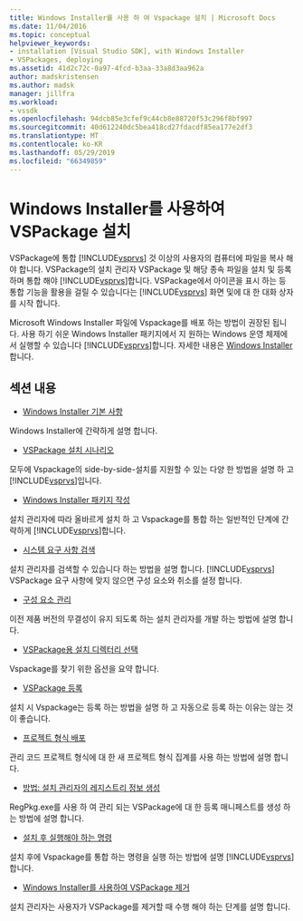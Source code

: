 ```yaml
---
title: Windows Installer를 사용 하 여 Vspackage 설치 | Microsoft Docs
ms.date: 11/04/2016
ms.topic: conceptual
helpviewer_keywords:
- installation [Visual Studio SDK], with Windows Installer
- VSPackages, deploying
ms.assetid: 41d2c72c-0a97-4fcd-b3aa-33a8d3aa962a
author: madskristensen
ms.author: madsk
manager: jillfra
ms.workload:
- vssdk
ms.openlocfilehash: 94dcb85e3cfef9c44cb8e88720f53c296f8bf997
ms.sourcegitcommit: 40d612240dc5bea418cd27fdacdf85ea177e2df3
ms.translationtype: MT
ms.contentlocale: ko-KR
ms.lasthandoff: 05/29/2019
ms.locfileid: "66349859"
---
```

# <a name="installing-vspackages-with-windows-installer"></a>Windows Installer를 사용하여 VSPackage 설치
VSPackage에 통합 [!INCLUDE[vsprvs](../../code-quality/includes/vsprvs_md.md)] 것 이상의 사용자의 컴퓨터에 파일을 복사 해야 합니다. VSPackage의 설치 관리자 VSPackage 및 해당 종속 파일을 설치 및 등록 하며 통합 해야 [!INCLUDE[vsprvs](../../code-quality/includes/vsprvs_md.md)]합니다. VSPackage에서 아이콘을 표시 하는 등 통합 기능을 활용을 걸릴 수 있습니다는 [!INCLUDE[vsprvs](../../code-quality/includes/vsprvs_md.md)] 화면 및에 대 한 대화 상자를 시작 합니다.

 Microsoft Windows Installer 파일에 Vspackage를 배포 하는 방법이 권장된 됩니다. 사용 하기 쉬운 Windows Installer 패키지에서 지 원하는 Windows 운영 체제에서 실행할 수 있습니다 [!INCLUDE[vsprvs](../../code-quality/includes/vsprvs_md.md)]합니다. 자세한 내용은 [Windows Installer](https://msdn.microsoft.com/library/121be21b-b916-43e2-8f10-8b080516d2a0)합니다.

## <a name="in-this-section"></a>섹션 내용
- [Windows Installer 기본 사항](../../extensibility/internals/windows-installer-basics.md)

 Windows Installer에 간략하게 설명 합니다.

- [VSPackage 설치 시나리오](../../extensibility/internals/vspackage-setup-scenarios.md)

 모두에 Vspackage의 side-by-side-설치를 지원할 수 있는 다양 한 방법을 설명 하 고 [!INCLUDE[vsprvs](../../code-quality/includes/vsprvs_md.md)]입니다.

- [Windows Installer 패키지 작성](../../extensibility/internals/authoring-a-windows-installer-package.md)

 설치 관리자에 따라 올바르게 설치 하 고 Vspackage를 통합 하는 일반적인 단계에 간략하게 [!INCLUDE[vsprvs](../../code-quality/includes/vsprvs_md.md)]합니다.

- [시스템 요구 사항 검색](../../extensibility/internals/detecting-system-requirements.md)

 설치 관리자를 검색할 수 있습니다 하는 방법을 설명 합니다. [!INCLUDE[vsprvs](../../code-quality/includes/vsprvs_md.md)] VSPackage 요구 사항에 맞지 않으면 구성 요소와 취소를 설정 합니다.

- [구성 요소 관리](../../extensibility/internals/component-management.md)

 이전 제품 버전의 무결성이 유지 되도록 하는 설치 관리자를 개발 하는 방법에 설명 합니다.

- [VSPackage용 설치 디렉터리 선택](../../extensibility/internals/choosing-the-installation-directory-for-a-vspackage.md)

 Vspackage를 찾기 위한 옵션을 요약 합니다.

- [VSPackage 등록](../../extensibility/internals/vspackage-registration.md)

 설치 시 Vspackage는 등록 하는 방법을 설명 하 고 자동으로 등록 하는 이유는 않는 것이 좋습니다.

- [프로젝트 형식 배포](../../extensibility/internals/deploying-project-types.md)

 관리 코드 프로젝트 형식에 대 한 새 프로젝트 형식 집계를 사용 하는 방법에 설명 합니다.

- [방법: 설치 관리자의 레지스트리 정보 생성](../../extensibility/internals/how-to-generate-registry-information-for-an-installer.md)

 RegPkg.exe를 사용 하 여 관리 되는 VSPackage에 대 한 등록 매니페스트를 생성 하는 방법에 설명 합니다.

- [설치 후 실행해야 하는 명령](../../extensibility/internals/commands-that-must-be-run-after-installation.md)

 설치 후에 Vspackage를 통합 하는 명령을 실행 하는 방법에 설명 [!INCLUDE[vsprvs](../../code-quality/includes/vsprvs_md.md)]합니다.

- [Windows Installer를 사용하여 VSPackage 제거](../../extensibility/internals/uninstalling-a-vspackage-with-windows-installer.md)

 설치 관리자는 사용자가 VSPackage를 제거할 때 수행 해야 하는 단계를 설명 합니다.